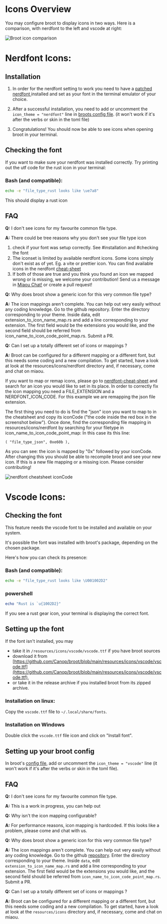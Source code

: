 # Icons Overview

You may configure broot to display icons in two ways. Here is a comparison, with nerdfont to the left and vscode at right:

![Broot icon comparison](img/20240225-icon-comparison.png)

# Nerdfont Icons:

## Installation

1. In order for the nerdfont setting to work you need to have a <a href="https://github.com/ryanoasis/nerd-fonts" target="_blank">patched nerdfont
</a> installed and set as your font in the terminal emulator of your choice.

2. After a successful installation, you need to add or uncomment the `icon_theme = "nerdfont"` line  in [broots config file](../conf_file). (it won't work if it's after the verbs or skin in the toml file)

3. Congratulations! You should now be able to see icons when opening broot
in your terminal.

## Checking the font

If you want to make sure your nerdfont was installed correctly. Try printing out the utf code for the rust icon in your terminal:

### Bash (and compatible):
```bash
echo -e "file_type_rust looks like \ue7a8"
```

This should display a rust icon

## FAQ

**Q:** I don't see icons for my favourite common file type.

**A:** There could be tree reasons why you don't see your file type icon
<ol>
  <li>check if your font was setup correctly. See #installation and #checking the font</li>
  <li>
    The iconset is limited by available nerdfont icons. Some icons simply don't exist as of yet.
    Eg. a vite or prettier icon. You can find available icons in the nerdfont <a href="https://www.nerdfonts.com/cheat-sheet" target="_blank">cheat-sheet</a>
  </li>
  <li>If both of those are true and you think you found an icon we mapped wrong or is missing, we welcome your contribution! Send us a message in <a href="https://miaou.dystroy.org/3490?broot" target="_blank">Miaou Chat!</a> or create a pull request!</li>
</ol>

**Q:** Why does broot show a generic icon for this very common file type?

**A:** The icon mappings aren't complete. You can help out very easily without any coding knowledge. Go to the github repository. Enter the directory corresponding to your theme. Inside data, edit extension_to_icon_name_map.rs and add a line corresponding to your extension. The first field would be the extensions you would like, and the second field should be referred from icon_name_to_icon_code_point_map.rs. Submit a PR.

**Q:** Can I set up a totally different set of icons or mappings ?

**A:** Broot can be configured for a different mapping or a different font, but this needs some coding and a new compilation.
To get started, have a look at look at the resources/icons/nerdfont directory and, if necessary, come and chat on miaou.

If you want to map or remap icons, please go to <a href="https://www.nerdfonts.com/cheat-sheet" target="_blank">nerdfont-cheat-sheet</a> and search for an icon you would like to set in its place.
In order to correctly fix the icon mapping you need a FILE_EXTENSION and a NERDFONT_ICON_CODE. For this example we are remapping the json file extension.

The first thing you need to do is find the "json" icon you want to map to in the cheatsheet and copy its iconCode ("the code inside the red box in the screenshot below").
Once done, find the corresponding file mapping in resources/icons/nerdfont by searching for your filetype in icon_name_to_icon_code_point_map:
In this case its this line:
```
( "file_type_json", 0xe60b ),
```
As you can see: the icon is mapped by "0x" followed by your iconCode. After changing this you should be able to recompile broot and see your new icon. If this is a new file mapping or a missing icon. Please consider contributing!


![nerdfont cheatsheet iconCode](img/20240225-nerdfont-cheatsheet.png)


# Vscode Icons:

## Checking the font

This feature needs the vscode font to be installed and available on your system.

It's possible the font was installed with broot's package, depending on the chosen package.

Here's how you can check its presence:

### Bash (and compatible):
```bash
echo -e "file_type_rust looks like \U001002D2"
```

### powershell

```powershell
echo "Rust is `u{1002D2}"
```
If you see a rust gear icon, your terminal is displaying the correct font.

## Setting up the font

If the font isn't installed, you may

* take it in `/resources/icons/vscode/vscode.ttf` if you have broot sources
* download it from [https://github.com/Canop/broot/blob/main/resources/icons/vscode/vscode.ttf](https://github.com/Canop/broot/blob/main/resources/icons/vscode/vscode.ttf),
* or take it in the release archive if you installed broot from its zipped archive.

### Installation on linux:

Copy the `vscode.ttf` file to `~/.local/share/fonts`.

### Installation on Windows

Double click  the `vscode.ttf` file icon and click on "Install font".

## Setting up your broot config

In broot's [config file](../conf_file), add or uncomment the `icon_theme = "vscode"` line (it won't work if it's after the verbs or skin in the toml file).


## FAQ

**Q:** I don't see icons for my favourite common file type.

**A:** This is a work in progress, you can help out


**Q:** Why isn't the icon mapping configurable?

**A:** For performance reasons, icon mapping is hardcoded. If this looks like a problem, please come and chat with us.


**Q:** Why does broot show a generic icon for this very common file type?

**A:** The icon mappings aren't complete. You can help out very easily without any coding knowledge. Go to the github [repository](https://github.com/Canop/broot/tree/main/resources/icons). Enter the directory corresponding to your theme. Inside `data`, edit `extension_to_icon_name_map.rs` and add a line corresponding to your extension. The first field would be the extensions you would like, and the second field should be referred from `icon_name_to_icon_code_point_map.rs`. Submit a PR.


**Q:** Can I set up a totally different set of icons or mappings ?

**A:** Broot can be configured for a different mapping or a different font, but this needs some coding and a new compilation.
To get started, have a look at look at the `resources/icons` directory and, if necessary, come and chat on miaou.
